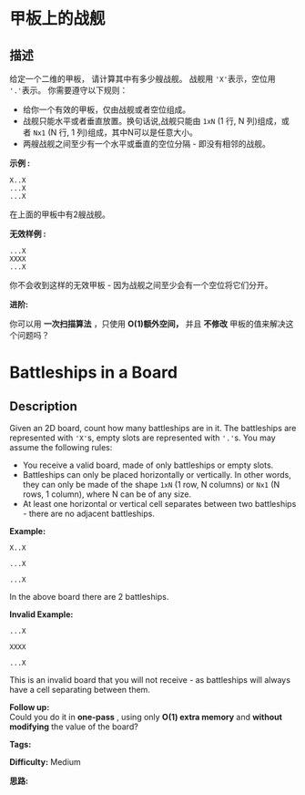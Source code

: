 # 甲板上的战舰

## 描述

给定一个二维的甲板， 请计算其中有多少艘战舰。 战舰用 `'X'`表示，空位用 `'.'`表示。 你需要遵守以下规则：

  * 给你一个有效的甲板，仅由战舰或者空位组成。
  * 战舰只能水平或者垂直放置。换句话说,战舰只能由 `1xN` (1 行, N 列)组成，或者 `Nx1` (N 行, 1 列)组成，其中N可以是任意大小。
  * 两艘战舰之间至少有一个水平或垂直的空位分隔 \- 即没有相邻的战舰。

**示例 :**

    
    
    X..X
    ...X
    ...X
    

在上面的甲板中有2艘战舰。

**无效样例 :**

    
    
    ...X
    XXXX
    ...X
    

你不会收到这样的无效甲板 \- 因为战舰之间至少会有一个空位将它们分开。

**进阶:**

你可以用 **一次扫描算法** ，只使用 **O(1)额外空间，** 并且 **不修改** 甲板的值来解决这个问题吗？



# Battleships in a Board

## Description

Given an 2D board, count how many battleships are in it. The battleships are represented with `'X'`s, empty slots are represented with `'.'`s. You may assume the following rules:

  * You receive a valid board, made of only battleships or empty slots.
  * Battleships can only be placed horizontally or vertically. In other words, they can only be made of the shape `1xN` (1 row, N columns) or `Nx1` (N rows, 1 column), where N can be of any size.
  * At least one horizontal or vertical cell separates between two battleships - there are no adjacent battleships.

**Example:**  

    
    
    X..X
    ...X
    ...X
    

In the above board there are 2 battleships.

**Invalid Example:**  

    
    
    ...X
    XXXX
    ...X
    

This is an invalid board that you will not receive - as battleships will always have a cell separating between them.

**Follow up:**  
Could you do it in **one-pass** , using only **O(1) extra memory** and **without modifying** the value of the board?


**Tags:** 

**Difficulty:** Medium

**思路:**
